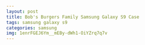 ```yaml
---
layout: post
title: Bob's Burgers Family Samsung Galaxy S9 Case
tags: samsung galaxy s9
categories: samsung
img: 1enrFGEJ6Ym__mEBy-dWh1-OiYZrq7q7v
---
```

